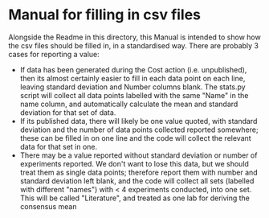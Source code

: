 # Manual for filling in csv files

Alongside the Readme in this directory, this Manual is intended to show how the csv files should be filled in, in a standardised way. There are probably 3 cases for reporting a value:

- If data has been generated during the Cost action (i.e. unpublished), then its almost certainly easier to fill in each data point on each line, leaving standard deviation and Number columns blank.
The stats.py script will collect all data points labelled with the same "Name" in the name column, and automatically calculate the mean and standard deviation for that set of data.
- If its published data, there will likely be one value quoted, with standard deviation and the number of data points collected reported somewhere; these can be filled in on one line and the code will
collect the relevant data for that set in one.
- There may be a value reported without standard deviation or number of experiments reported. We don't want to lose this data, but we should treat them as single data points; therefore report them
with number and standard deviation left blank, and the code will collect all sets (labelled with different "names") with < 4 experiments conducted, into one set. This will be called "Literature", and
treated as one lab for deriving the consensus mean
